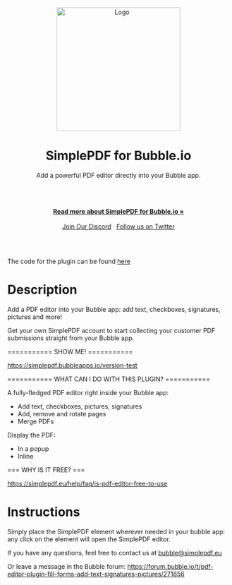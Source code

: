 </br>
</br>
<div align="center">
  <a href="https://simplepdf.eu" target="_blank">
  <picture>
    <source media="(prefers-color-scheme: dark)" srcset="https://cdn.simplepdf.eu/simple-pdf/assets/simplepdf-github-white.png">
    <img src="https://cdn.simplepdf.eu/simple-pdf/assets/simplepdf-github.png" width="280" alt="Logo"/>
  </picture>
  </a>
</div>
<h1 align="center">SimplePDF for Bubble.io</h1>
<div align="center">
Add a powerful PDF editor directly into your Bubble app.
</div>
</br>
</br>
<p align="center">
<br/>
<a href="https://bubble.io/plugin/pdf-editor-and-filler-1673591701449x899138091362287600" rel="dofollow"><strong>Read more about SimplePDF for Bubble.io »</strong></a>
<br/>
<br/>
<a href="https://discord.gg/n6M8jb5GEP">Join Our Discord</a>
  ·
<a href="https://twitter.com/simple_pdf">Follow us on Twitter</a>
</p>
<br/>
<br/>

The code for the plugin can be found [here](https://bubble.io/plugin_editor?id=1673591701449x899138091362287600)

# Description

Add a PDF editor into your Bubble app: add text, checkboxes, signatures, pictures and more!

Get your own SimplePDF account to start collecting your customer PDF submissions straight from your Bubble app.

=========== SHOW ME! ===========

https://simplepdf.bubbleapps.io/version-test

=========== WHAT CAN I DO WITH THIS PLUGIN? ===========

A fully-fledged PDF editor right inside your Bubble app:

- Add text, checkboxes, pictures, signatures
- Add, remove and rotate pages
- Merge PDFs

Display the PDF:

- In a popup
- Inline

=== WHY IS IT FREE? ===

https://simplepdf.eu/help/faq/is-pdf-editor-free-to-use

# Instructions

Simply place the SimplePDF element wherever needed in your bubble app: any click on the element will open the SimplePDF editor.

If you have any questions, feel free to contact us at bubble@simplepdf.eu

Or leave a message in the Bubble forum: https://forum.bubble.io/t/pdf-editor-plugin-fill-forms-add-text-signatures-pictures/271656
